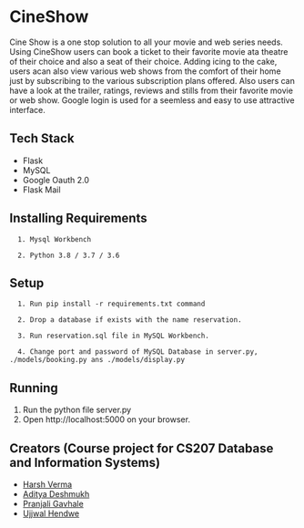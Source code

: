 # CineShow

Cine Show is a one stop solution to all your movie and web series needs. Using CineShow users can book a ticket to their favorite movie ata theatre of their choice and also a seat of their choice. Adding icing to the cake, users acan also view various web shows from the comfort of their home just by subscribing to the various subscription plans offered. Also users can have a look at the trailer, ratings, reviews and stills from their favorite movie or web show. Google login is used for a seemless and easy to use attractive interface.

## Tech Stack

- Flask
- MySQL
- Google Oauth 2.0
- Flask Mail
  
 ## Installing Requirements  
      1. Mysql Workbench
      
      2. Python 3.8 / 3.7 / 3.6 
      
 ## Setup 
      1. Run pip install -r requirements.txt command
      
      2. Drop a database if exists with the name reservation.
      
      3. Run reservation.sql file in MySQL Workbench.
      
      4. Change port and password of MySQL Database in server.py, ./models/booking.py ans ./models/display.py
      
## Running

1. Run the python file server.py
2. Open http://localhost:5000 on your browser.
  
## Creators (Course project for CS207 Database and Information Systems)

- [Harsh Verma](https://github.com/v-harsh-18)
- [Aditya Deshmukh](https://github.com/adideshmukh104)
- [Pranjali Gavhale](https://github.com/pranju141)
- [Ujjwal Hendwe](https://github.com/ujjwalhendwe)
